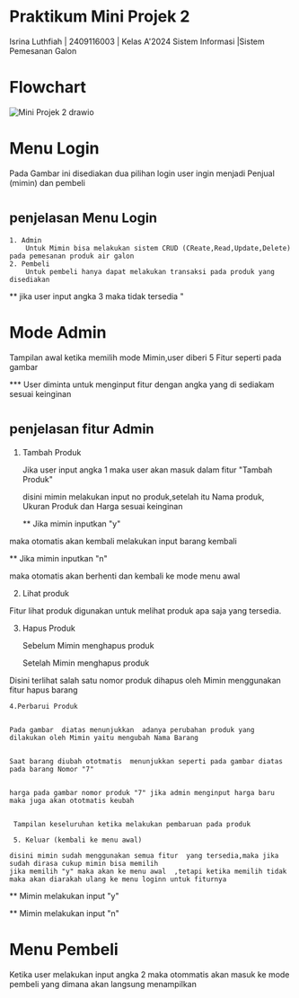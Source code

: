 # Praktikum Mini Projek 2

Isrina Luthfiah | 2409116003 | Kelas A'2024 Sistem Informasi |Sistem Pemesanan Galon

# Flowchart

![Mini Projek 2  drawio](https://github.com/user-attachments/assets/fde75bf1-875f-44e3-b33d-ec2900a83fa0)

# Menu  Login 



Pada Gambar ini disediakan dua pilihan login user ingin  menjadi Penjual (mimin) dan pembeli

# <sub>penjelasan Menu Login </sub>

    1. Admin 
        Untuk Mimin bisa melakukan sistem CRUD (CReate,Read,Update,Delete) pada pemesanan produk air galon
    2. Pembeli 
        Untuk pembeli hanya dapat melakukan transaksi pada produk yang disediakan

  ** jika user input angka 3 maka tidak  tersedia "


  # Mode Admin

  
  Tampilan awal ketika memilih mode Mimin,user diberi 5 Fitur seperti pada gambar


  *** User diminta untuk menginput fitur dengan angka yang di sediakam  sesuai keinginan 

  # <sub>penjelasan fitur Admin</sub>
1. Tambah Produk 

    Jika user input angka 1 maka user akan masuk  dalam fitur "Tambah Produk"


    disini mimin  melakukan input no produk,setelah itu Nama produk, Ukuran Produk dan Harga sesuai keinginan

    ** Jika mimin inputkan "y"


  maka otomatis akan kembali melakukan input barang kembali 

  ** Jika mimin inputkan "n" 


  maka otomatis akan berhenti dan kembali ke mode menu awal

   2. Lihat produk



Fitur lihat produk digunakan untuk melihat produk apa saja yang tersedia.

  3. Hapus Produk

     Sebelum Mimin menghapus produk


     Setelah Mimin menghapus produk


Disini terlihat salah satu nomor produk dihapus oleh Mimin menggunakan fitur hapus barang 

    4.Perbarui Produk


    Pada gambar  diatas menunjukkan  adanya perubahan produk yang dilakukan oleh Mimin yaitu mengubah Nama Barang


    Saat barang diubah ototmatis  menunjukkan seperti pada gambar diatas pada barang Nomor "7"


    harga pada gambar nomor produk "7" jika admin menginput harga baru  maka juga akan ototmatis keubah

     
     Tampilan keseluruhan ketika melakukan pembaruan pada produk

     5. Keluar (kembali ke menu awal)

    disini mimin sudah menggunakan semua fitur  yang tersedia,maka jika sudah dirasa cukup mimin bisa memilih 
    jika memilih "y" maka akan ke menu awal  ,tetapi ketika memilih tidak maka akan diarakah ulang ke menu loginn untuk fiturnya 


** Mimin melakukan input "y"


** Mimin melakukan input "n"

# Menu Pembeli 


Ketika user melakukan input angka 2 maka  otommatis akan masuk ke  mode pembeli yang dimana  akan langsung menampilkan 

    

  



